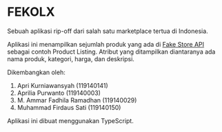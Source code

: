 # FEKOLX

Sebuah aplikasi rip-off dari salah satu marketplace tertua di Indonesia.

Aplikasi ini menampilkan sejumlah produk yang ada di [Fake Store API](https://fakestoreapi.com/ 'Fake Store API') sebagai contoh Product Listing. Atribut yang ditampilkan diantaranya ada nama produk, kategori, harga, dan deskripsi.

Dikembangkan oleh:

1. Apri Kurniawansyah (119140141)
1. Aprilia Purwanto (119140003)
1. M. Ammar Fadhila Ramadhan (119140029)
1. Muhammad Firdaus Sati (119140150)

Aplikasi ini dibuat menggunakan TypeScript.
